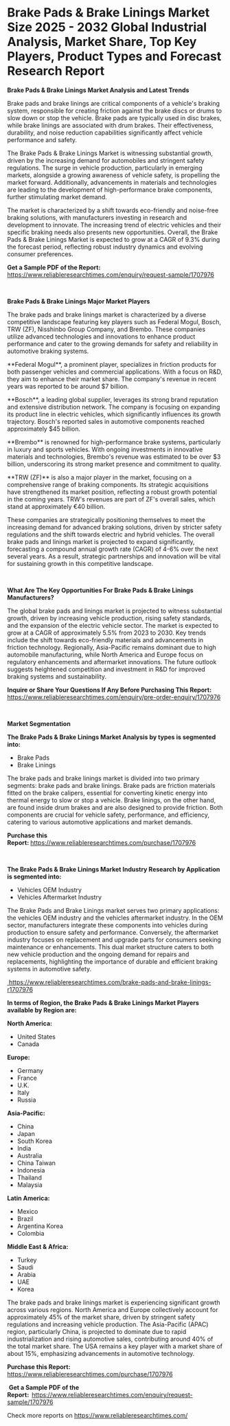 <p><h1>Brake Pads & Brake Linings Market Size 2025 - 2032 Global Industrial Analysis, Market Share, Top Key Players, Product Types and Forecast Research Report</h1></p><p><strong>Brake Pads & Brake Linings Market Analysis and Latest Trends</strong></p>
<p><p>Brake pads and brake linings are critical components of a vehicle's braking system, responsible for creating friction against the brake discs or drums to slow down or stop the vehicle. Brake pads are typically used in disc brakes, while brake linings are associated with drum brakes. Their effectiveness, durability, and noise reduction capabilities significantly affect vehicle performance and safety.</p><p>The Brake Pads & Brake Linings Market is witnessing substantial growth, driven by the increasing demand for automobiles and stringent safety regulations. The surge in vehicle production, particularly in emerging markets, alongside a growing awareness of vehicle safety, is propelling the market forward. Additionally, advancements in materials and technologies are leading to the development of high-performance brake components, further stimulating market demand.</p><p>The market is characterized by a shift towards eco-friendly and noise-free braking solutions, with manufacturers investing in research and development to innovate. The increasing trend of electric vehicles and their specific braking needs also presents new opportunities. Overall, the Brake Pads & Brake Linings Market is expected to grow at a CAGR of 9.3% during the forecast period, reflecting robust industry dynamics and evolving consumer preferences.</p></p>
<p><strong>Get a Sample PDF of the Report:&nbsp;</strong> <a href="https://www.reliableresearchtimes.com/enquiry/request-sample/1707976?utm_campaign=3315&utm_medium=2&utm_source=Github&utm_content=ia&utm_term=25032025&utm_id=brake-pads-brake-linings">https://www.reliableresearchtimes.com/enquiry/request-sample/1707976</a></p>
<p>&nbsp;</p>
<p><strong>Brake Pads & Brake Linings Major Market Players</strong></p>
<p><p>The brake pads and brake linings market is characterized by a diverse competitive landscape featuring key players such as Federal Mogul, Bosch, TRW (ZF), Nisshinbo Group Company, and Brembo. These companies utilize advanced technologies and innovations to enhance product performance and cater to the growing demands for safety and reliability in automotive braking systems.</p><p>**Federal Mogul**, a prominent player, specializes in friction products for both passenger vehicles and commercial applications. With a focus on R&D, they aim to enhance their market share. The company's revenue in recent years was reported to be around $7 billion.</p><p>**Bosch**, a leading global supplier, leverages its strong brand reputation and extensive distribution network. The company is focusing on expanding its product line in electric vehicles, which significantly influences its growth trajectory. Bosch's reported sales in automotive components reached approximately $45 billion.</p><p>**Brembo** is renowned for high-performance brake systems, particularly in luxury and sports vehicles. With ongoing investments in innovative materials and technologies, Brembo's revenue was estimated to be over $3 billion, underscoring its strong market presence and commitment to quality.</p><p>**TRW (ZF)** is also a major player in the market, focusing on a comprehensive range of braking components. Its strategic acquisitions have strengthened its market position, reflecting a robust growth potential in the coming years. TRW's revenues are part of ZF's overall sales, which stand at approximately €40 billion.</p><p>These companies are strategically positioning themselves to meet the increasing demand for advanced braking solutions, driven by stricter safety regulations and the shift towards electric and hybrid vehicles. The overall brake pads and linings market is projected to expand significantly, forecasting a compound annual growth rate (CAGR) of 4-6% over the next several years. As a result, strategic partnerships and innovation will be vital for sustaining growth in this competitive landscape.</p></p>
<p>&nbsp;</p>
<p><strong>What Are The Key Opportunities For Brake Pads & Brake Linings Manufacturers?</strong></p>
<p><p>The global brake pads and linings market is projected to witness substantial growth, driven by increasing vehicle production, rising safety standards, and the expansion of the electric vehicle sector. The market is expected to grow at a CAGR of approximately 5.5% from 2023 to 2030. Key trends include the shift towards eco-friendly materials and advancements in friction technology. Regionally, Asia-Pacific remains dominant due to high automobile manufacturing, while North America and Europe focus on regulatory enhancements and aftermarket innovations. The future outlook suggests heightened competition and investment in R&D for improved braking systems and sustainability.</p></p>
<p><strong>Inquire or Share Your Questions If Any Before Purchasing This Report:</strong> <a href="https://www.reliableresearchtimes.com/enquiry/pre-order-enquiry/1707976?utm_campaign=3315&utm_medium=2&utm_source=Github&utm_content=ia&utm_term=25032025&utm_id=brake-pads-brake-linings">https://www.reliableresearchtimes.com/enquiry/pre-order-enquiry/1707976</a></p>
<p>&nbsp;</p>
<p><strong>Market Segmentation</strong></p>
<p><strong>The Brake Pads & Brake Linings Market Analysis by types is segmented into:</strong></p>
<p><ul><li>Brake Pads</li><li>Brake Linings</li></ul></p>
<p><p>The brake pads and brake linings market is divided into two primary segments: brake pads and brake linings. Brake pads are friction materials fitted on the brake calipers, essential for converting kinetic energy into thermal energy to slow or stop a vehicle. Brake linings, on the other hand, are found inside drum brakes and are also designed to provide friction. Both components are crucial for vehicle safety, performance, and efficiency, catering to various automotive applications and market demands.</p></p>
<p><strong>Purchase this Report:&nbsp;</strong><a href="https://www.reliableresearchtimes.com/purchase/1707976?utm_campaign=3315&utm_medium=2&utm_source=Github&utm_content=ia&utm_term=25032025&utm_id=brake-pads-brake-linings">https://www.reliableresearchtimes.com/purchase/1707976</a></p>
<p>&nbsp;</p>
<p><strong>The Brake Pads & Brake Linings Market Industry Research by Application is segmented into:</strong></p>
<p><ul><li>Vehicles OEM Industry</li><li>Vehicles Aftermarket Industry</li></ul></p>
<p><p>The Brake Pads and Brake Linings market serves two primary applications: the vehicles OEM industry and the vehicles aftermarket industry. In the OEM sector, manufacturers integrate these components into vehicles during production to ensure safety and performance. Conversely, the aftermarket industry focuses on replacement and upgrade parts for consumers seeking maintenance or enhancements. This dual market structure caters to both new vehicle production and the ongoing demand for repairs and replacements, highlighting the importance of durable and efficient braking systems in automotive safety.</p></p>
<p><a href="https://www.reliableresearchtimes.com/brake-pads-and-brake-linings-r1707976?utm_campaign=3315&utm_medium=2&utm_source=Github&utm_content=ia&utm_term=25032025&utm_id=brake-pads-brake-linings">&nbsp;https://www.reliableresearchtimes.com/brake-pads-and-brake-linings-r1707976</a></p>
<p><strong>In terms of Region, the Brake Pads & Brake Linings Market Players available by Region are:</strong></p>
<p>
    <p> <strong> North America: </strong>
        <ul>
            <li>United States</li>
            <li>Canada</li>
        </ul>
        </p> 
    <p> <strong> Europe: </strong>
        <ul>
            <li>Germany</li>
            <li>France</li>
            <li>U.K.</li>
            <li>Italy</li>
            <li>Russia</li>
        </ul>
        </p> 
    <p> <strong> Asia-Pacific: </strong>
        <ul>
            <li>China</li>
            <li>Japan</li>
            <li>South Korea</li>
            <li>India</li>
            <li>Australia</li>
            <li>China Taiwan</li>
            <li>Indonesia</li>
            <li>Thailand</li>
            <li>Malaysia</li>
        </ul>
        </p> 
    <p> <strong> Latin America: </strong>
        <ul>
            <li>Mexico</li>
            <li>Brazil</li>
            <li>Argentina Korea</li>
            <li>Colombia</li>
        </ul>
        </p> 
    <p> <strong> Middle East & Africa: </strong>
        <ul>
            <li>Turkey</li>
            <li>Saudi</li>
            <li>Arabia</li>
            <li>UAE</li>
            <li>Korea</li>
        </ul>
    </p>
    </p>
<p><p>The brake pads and brake linings market is experiencing significant growth across various regions. North America and Europe collectively account for approximately 45% of the market share, driven by stringent safety regulations and increasing vehicle production. The Asia-Pacific (APAC) region, particularly China, is projected to dominate due to rapid industrialization and rising automotive sales, contributing around 40% of the total market share. The USA remains a key player with a market share of about 15%, emphasizing advancements in automotive technology.</p></p>
<p><strong>Purchase this Report: </strong><a href="https://www.reliableresearchtimes.com/purchase/1707976?utm_campaign=3315&utm_medium=2&utm_source=Github&utm_content=ia&utm_term=25032025&utm_id=brake-pads-brake-linings">https://www.reliableresearchtimes.com/purchase/1707976</a></p>
<p>&nbsp;<strong>Get a Sample PDF of the Report:&nbsp;&nbsp;</strong><a href="https://www.reliableresearchtimes.com/enquiry/request-sample/1707976?utm_campaign=3315&utm_medium=2&utm_source=Github&utm_content=ia&utm_term=25032025&utm_id=brake-pads-brake-linings">https://www.reliableresearchtimes.com/enquiry/request-sample/1707976</a></p>
<p><strong></strong></p>
<p>Check more reports on <a href="https://www.reliableresearchtimes.com/?utm_campaign=3315&utm_medium=2&utm_source=Github&utm_content=ia&utm_term=25032025&utm_id=brake-pads-brake-linings">https://www.reliableresearchtimes.com/</a></p>